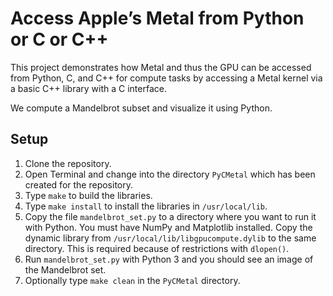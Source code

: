 Access Apple’s Metal from Python or C or C++
============================================
This project demonstrates how Metal and thus the GPU can be accessed from Python, C, and C++ for compute tasks by accessing a Metal kernel via a basic C++ library with a C interface.

We compute a Mandelbrot subset and visualize it using Python.

Setup
-----
1. Clone the repository.
2. Open Terminal and change into the directory `PyCMetal` which has been created for the repository.
3. Type `make` to build the libraries.
4. Type `make install` to install the libraries in `/usr/local/lib`.
5. Copy the file `mandelbrot_set.py` to a directory where you want to run it with Python. You must have NumPy and Matplotlib installed. Copy the dynamic library from `/usr/local/lib/libgpucompute.dylib` to the same directory. This is required because of restrictions with `dlopen()`.
6. Run `mandelbrot_set.py` with Python 3 and you should see an image of the Mandelbrot set.
7. Optionally type `make clean` in the `PyCMetal` directory.
